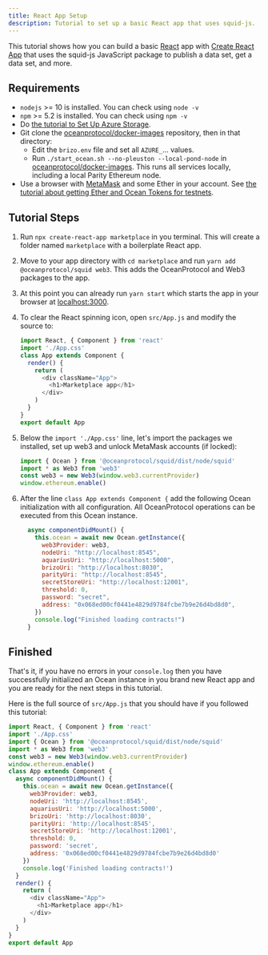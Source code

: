 ```yaml
---
title: React App Setup
description: Tutorial to set up a basic React app that uses squid-js.
---
```


This tutorial shows how you can build a basic [React](https://reactjs.org/) app with [Create React App](https://github.com/facebook/create-react-app) that uses the squid-js JavaScript package to publish a data set, get a data set, and more.

## Requirements

- `nodejs` >= 10 is installed. You can check using `node -v`
- `npm` >= 5.2 is installed. You can check using `npm -v`
- Do [the tutorial to Set Up Azure Storage](/tutorials/azure-for-brizo/).
- Git clone the [oceanprotocol/docker-images](https://github.com/oceanprotocol/docker-images) repository, then in that directory:
  - Edit the `brizo.env` file and set all `AZURE_`... values.
  - Run `./start_ocean.sh --no-pleuston --local-pond-node` in [oceanprotocol/docker-images](https://github.com/oceanprotocol/docker-images). This runs all services locally, including a local Parity Ethereum node.
- Use a browser with [MetaMask](https://metamask.io/) and some Ether in your account. See [the tutorial about getting Ether and Ocean Tokens for testnets](/tutorials/get-ether-and-ocean-tokens/).

## Tutorial Steps

1. Run `npx create-react-app marketplace` in you terminal. This will create a folder named `marketplace` with a boilerplate React app.
2. Move to your app directory with `cd marketplace` and run `yarn add @oceanprotocol/squid web3`. This adds the OceanProtocol and Web3 packages to the app.
3. At this point you can already run `yarn start` which starts the app in your browser at [localhost:3000](http://localhost:3000).
4. To clear the React spinning icon, open `src/App.js` and modify the source to:

   ```javascript
   import React, { Component } from 'react'
   import './App.css'
   class App extends Component {
     render() {
       return (
         <div className="App">
           <h1>Marketplace app</h1>
         </div>
       )
     }
   }
   export default App
   ```

5. Below the `import './App.css'` line, let's import the packages we installed, set up web3 and unlock MetaMask accounts (if locked):

   ```javascript
   import { Ocean } from '@oceanprotocol/squid/dist/node/squid'
   import * as Web3 from 'web3'
   const web3 = new Web3(window.web3.currentProvider)
   window.ethereum.enable()
   ```

6. After the line `class App extends Component {` add the following Ocean initialization with all configuration. All OceanProtocol operations can be executed from this Ocean instance.

   ```javascript
     async componentDidMount() {
       this.ocean = await new Ocean.getInstance({
         web3Provider: web3,
         nodeUri: "http://localhost:8545",
         aquariusUri: "http://localhost:5000",
         brizoUri: "http://localhost:8030",
         parityUri: "http://localhost:8545",
         secretStoreUri: "http://localhost:12001",
         threshold: 0,
         password: "secret",
         address: "0x068ed00cf0441e4829d9784fcbe7b9e26d4bd8d0",
       })
       console.log("Finished loading contracts!")
     }
   ```

## Finished

That's it, if you have no errors in your `console.log` then you have successfully initialized an Ocean instance in you brand new React app and you are ready for the next steps in this tutorial.

Here is the full source of `src/App.js` that you should have if you followed this tutorial:

```javascript
import React, { Component } from 'react'
import './App.css'
import { Ocean } from '@oceanprotocol/squid/dist/node/squid'
import * as Web3 from 'web3'
const web3 = new Web3(window.web3.currentProvider)
window.ethereum.enable()
class App extends Component {
  async componentDidMount() {
    this.ocean = await new Ocean.getInstance({
      web3Provider: web3,
      nodeUri: 'http://localhost:8545',
      aquariusUri: 'http://localhost:5000',
      brizoUri: 'http://localhost:8030',
      parityUri: 'http://localhost:8545',
      secretStoreUri: 'http://localhost:12001',
      threshold: 0,
      password: 'secret',
      address: '0x068ed00cf0441e4829d9784fcbe7b9e26d4bd8d0'
    })
    console.log('Finished loading contracts!')
  }
  render() {
    return (
      <div className="App">
        <h1>Marketplace app</h1>
      </div>
    )
  }
}
export default App
```
